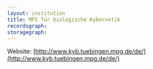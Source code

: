 ```yaml
---
layout: institution
title: MPI für biologische Kybernetik
recordsgraph: 
storagegraph: 
---
```


Website: [http://www.kyb.tuebingen.mpg.de/de/](http://www.kyb.tuebingen.mpg.de/de/)
